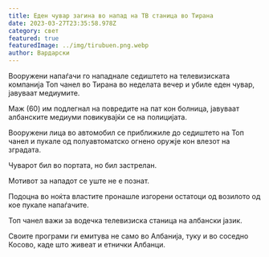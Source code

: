 ```yaml
---
title: Еден чувар загина во напад на ТВ станица во Тирана
date: 2023-03-27T23:35:58.978Z
category: свет
featured: true
featuredImage: ../img/tirubuen.png.webp
author: Вардарски
---
```


Вооружени напаѓачи го нападнале седиштето на телевизиската компанија Топ чанел во Тирана во неделата вечер и убиле еден чувар, јавуваат медиумите.

Маж (60) им подлегнал на повредите на пат кон болница, јавуваат албанските медиуми повикувајќи се на полицијата.

Вооружени лица во автомобил се приближиле до седиштето на Топ чанел и пукале од полуавтоматско огнено оружје кон влезот на зградата.

Чуварот бил во портата, но бил застрелан.

Мотивот за нападот се уште не е познат.

Подоцна во ноќта властите пронашле изгорени остатоци од возилото од кое пукале напаѓачите.

Топ чанел важи за водечка телевизиска станица на албански јазик.

Своите програми ги емитува не само во Албанија, туку и во соседно Косово, каде што живеат и етнички Албанци.
